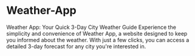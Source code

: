 # Weather-App
Weather App: Your Quick 3-Day City Weather Guide  Experience the simplicity and convenience of Weather App, a website designed to keep you informed about the weather. With just a few clicks, you can access a detailed 3-day forecast for any city you're interested in.
